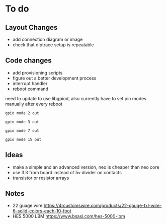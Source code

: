 # To do

## Layout Changes

  * add connection diagram or image
  * check that diptrace setup is repeatable

## Code changes

  * add provisioning scripts
  * figure out a better development process
  * interrupt handler
  * reboot command

need to update to use libgpiod, also currently have to set pin modes manually after every reboot

`gpio mode 2 out`

`gpio mode 3 out`

`gpio mode 7 out`

`gpio mode 15 out`

## Ideas

  * make a simple and an advanced version, neo is cheaper than neo core
  * use 3.3 from board instead of 5v divider on contacts
  * transistor or resistor arrays

## Notes

  * 22 guage wire https://4rcustomswire.com/products/22-gauge-txl-wire-6-solid-colors-each-10-foot
  * HES 5000 LBM https://www.bsasi.com/hes-5000-lbm